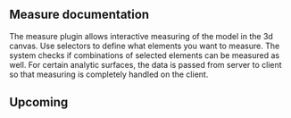 ## Measure documentation

The measure plugin allows interactive measuring of the model in the 3d canvas. Use selectors to define what elements you want to measure. The system checks if combinations of selected elements can be measured as well. For certain analytic surfaces, the data is passed from server to client so that measuring is completely handled on the client.

## Upcoming
